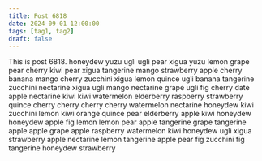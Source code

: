 ```yaml
---
title: Post 6818
date: 2024-09-01 12:00:00
tags: [tag1, tag2]
draft: false
---
```

This is post 6818.
honeydew
yuzu
ugli
ugli
pear
xigua
yuzu
lemon
grape
pear
cherry
kiwi
pear
xigua
tangerine
mango
strawberry
apple
cherry
banana
mango
cherry
zucchini
xigua
lemon
quince
ugli
banana
tangerine
zucchini
nectarine
xigua
ugli
mango
nectarine
grape
ugli
fig
cherry
date
apple
nectarine
kiwi
kiwi
watermelon
elderberry
raspberry
strawberry
quince
cherry
cherry
cherry
cherry
watermelon
nectarine
honeydew
kiwi
zucchini
lemon
kiwi
orange
quince
pear
elderberry
apple
kiwi
honeydew
honeydew
apple
fig
lemon
lemon
pear
apple
tangerine
grape
tangerine
apple
apple
grape
apple
raspberry
watermelon
kiwi
honeydew
ugli
xigua
strawberry
apple
nectarine
lemon
tangerine
apple
pear
fig
zucchini
fig
tangerine
honeydew
strawberry
